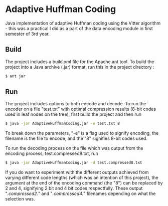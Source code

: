 # Adaptive Huffman Coding
Java implementation of adaptive Huffman coding using the Vitter algorithm - this was a practical I did as a part of the data
encoding module in first semester of 3rd year.

Build
---------------------
The project includes a build.xml file for the Apache ant tool. To build the project into a Java archive (.jar) format, run this
in the project directory :
```sh
$ ant jar
```
Run
---------------------
The project includes options to both encode and decode. To run the encoder on a file "test.txt" with optimal compression results (8-bit codes
used in leaf nodes on the tree), first build the project and then run
```sh
$ java -jar AdaptiveHuffmanCoding.jar -e test.txt 8
```
To break down the parameters, "-e" is a flag used to signify encoding, the filename is the file to encode, and the "8" signifies
8-bit codes used.

To run the decoding process on the file which was output from the encoding process, test.compressed8.txt, run
```sh
$ java -jar AdaptiveHuffmanCoding.jar -d test.compressed8.txt
```

If you do want to experiment with the different outputs achieved from varying different code lengths (which was an intention of
this project), the argument at the end of the encoding command (the "8") can be replaced by 2 and 4, signifying 2 bit and 4 bit
codes respectfully. These output "*.compressed2.*" and "*.compressed4.*" filenames depending on what the selection was.
